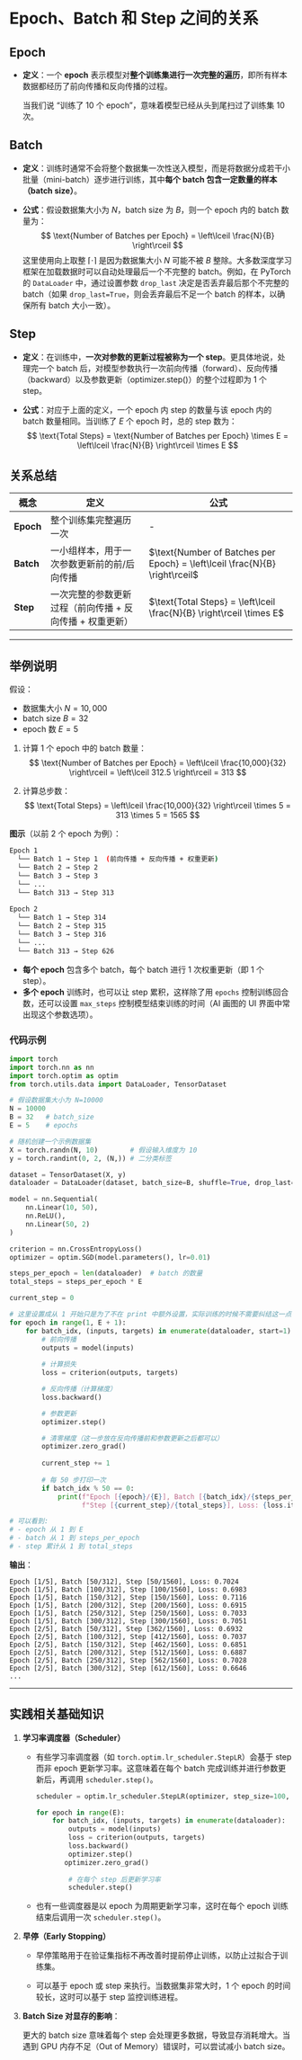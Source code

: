 # Epoch、Batch 和 Step 之间的关系

## Epoch

- **定义**：一个 **epoch** 表示模型对**整个训练集进行一次完整的遍历**，即所有样本数据都经历了前向传播和反向传播的过程。

  当我们说 “训练了 10 个 epoch”，意味着模型已经从头到尾扫过了训练集 10 次。

## Batch

- **定义**：训练时通常不会将整个数据集一次性送入模型，而是将数据分成若干小批量（mini-batch）逐步进行训练，其中**每个 batch 包含一定数量的样本（batch size）**。

- **公式**：假设数据集大小为 $N$，batch size 为 $B$，则一个 epoch 内的 batch 数量为：
  $$
  \text{Number of Batches per Epoch} = \left\lceil \frac{N}{B} \right\rceil
  $$
  这里使用向上取整 $\lceil \cdot \rceil$ 是因为数据集大小 $N$ 可能不被 $B$ 整除。大多数深度学习框架在加载数据时可以自动处理最后一个不完整的 batch。例如，在 PyTorch 的 `DataLoader` 中，通过设置参数 `drop_last` 决定是否丢弃最后那个不完整的 batch（如果 `drop_last=True`，则会丢弃最后不足一个 batch 的样本，以确保所有 batch 大小一致）。

## Step

- **定义**：在训练中，**一次对参数的更新过程被称为一个 step**。更具体地说，处理完一个 batch 后，对模型参数执行一次前向传播（forward）、反向传播（backward）以及参数更新（optimizer.step()）的整个过程即为 1 个 step。

- **公式**：对应于上面的定义，一个 epoch 内 step 的数量与该 epoch 内的 batch 数量相同。当训练了 $E$ 个 epoch 时，总的 step 数为：
  $$
  \text{Total Steps} = \text{Number of Batches per Epoch} \times E = \left\lceil \frac{N}{B} \right\rceil \times E
  $$

## 关系总结

| **概念**  | **定义**                                                 | **公式**                                                     |
| --------- | -------------------------------------------------------- | ------------------------------------------------------------ |
| **Epoch** | 整个训练集完整遍历一次                                   | -                                                            |
| **Batch** | 一小组样本，用于一次参数更新前的前/后向传播              | $\text{Number of Batches per Epoch} = \left\lceil \frac{N}{B} \right\rceil$ |
| **Step**  | 一次完整的参数更新过程（前向传播 + 反向传播 + 权重更新） | $\text{Total Steps} = \left\lceil \frac{N}{B} \right\rceil \times E$ |

---

## 举例说明

假设：

- 数据集大小 $N = 10,000$
- batch size $B = 32$
- epoch 数 $E = 5$

1. 计算 1 个 epoch 中的 batch 数量：
   $$
   \text{Number of Batches per Epoch} = \left\lceil \frac{10,000}{32} \right\rceil = \left\lceil 312.5 \right\rceil = 313
   $$

2. 计算总步数：
   $$
   \text{Total Steps} = \left\lceil \frac{10,000}{32} \right\rceil \times 5 = 313 \times 5 = 1565
   $$

**图示**（以前 2 个 epoch 为例）：

```bash
Epoch 1
  └── Batch 1 → Step 1  (前向传播 + 反向传播 + 权重更新)
  └── Batch 2 → Step 2
  └── Batch 3 → Step 3
  └── ... 
  └── Batch 313 → Step 313
  
Epoch 2
  └── Batch 1 → Step 314
  └── Batch 2 → Step 315
  └── Batch 3 → Step 316
  └── ... 
  └── Batch 313 → Step 626

```

- **每个 epoch** 包含多个 batch，每个 batch 进行 1 次权重更新（即 1 个 step）。
- **多个 epoch** 训练时，也可以让 step 累积，这样除了用 `epochs` 控制训练回合数，还可以设置 `max_steps` 控制模型结束训练的时间（AI 画图的 UI 界面中常出现这个参数选项）。

### 代码示例

```python
import torch
import torch.nn as nn
import torch.optim as optim
from torch.utils.data import DataLoader, TensorDataset

# 假设数据集大小为 N=10000
N = 10000
B = 32   # batch_size
E = 5    # epochs

# 随机创建一个示例数据集
X = torch.randn(N, 10)        # 假设输入维度为 10
y = torch.randint(0, 2, (N,)) # 二分类标签

dataset = TensorDataset(X, y)
dataloader = DataLoader(dataset, batch_size=B, shuffle=True, drop_last=False)

model = nn.Sequential(
    nn.Linear(10, 50),
    nn.ReLU(),
    nn.Linear(50, 2)
)

criterion = nn.CrossEntropyLoss()
optimizer = optim.SGD(model.parameters(), lr=0.01)

steps_per_epoch = len(dataloader)  # batch 的数量
total_steps = steps_per_epoch * E

current_step = 0

# 这里设置成从 1 开始只是为了不在 print 中额外设置，实际训练的时候不需要纠结这一点
for epoch in range(1, E + 1):
    for batch_idx, (inputs, targets) in enumerate(dataloader, start=1):       
        # 前向传播
        outputs = model(inputs)
        
        # 计算损失
        loss = criterion(outputs, targets)

        # 反向传播（计算梯度）
        loss.backward()

        # 参数更新
        optimizer.step()

        # 清零梯度（这一步放在反向传播前和参数更新之后都可以）
        optimizer.zero_grad()
        
        current_step += 1
		
        # 每 50 步打印一次
        if batch_idx % 50 == 0:
            print(f"Epoch [{epoch}/{E}], Batch [{batch_idx}/{steps_per_epoch}], "
                  f"Step [{current_step}/{total_steps}], Loss: {loss.item():.4f}")

# 可以看到:
# - epoch 从 1 到 E
# - batch 从 1 到 steps_per_epoch
# - step 累计从 1 到 total_steps
```

**输出**：

```
Epoch [1/5], Batch [50/312], Step [50/1560], Loss: 0.7024
Epoch [1/5], Batch [100/312], Step [100/1560], Loss: 0.6983
Epoch [1/5], Batch [150/312], Step [150/1560], Loss: 0.7116
Epoch [1/5], Batch [200/312], Step [200/1560], Loss: 0.6915
Epoch [1/5], Batch [250/312], Step [250/1560], Loss: 0.7033
Epoch [1/5], Batch [300/312], Step [300/1560], Loss: 0.7051
Epoch [2/5], Batch [50/312], Step [362/1560], Loss: 0.6932
Epoch [2/5], Batch [100/312], Step [412/1560], Loss: 0.7037
Epoch [2/5], Batch [150/312], Step [462/1560], Loss: 0.6851
Epoch [2/5], Batch [200/312], Step [512/1560], Loss: 0.6887
Epoch [2/5], Batch [250/312], Step [562/1560], Loss: 0.7028
Epoch [2/5], Batch [300/312], Step [612/1560], Loss: 0.6646
...
```



---

## 实践相关基础知识

1. **学习率调度器（Scheduler）**

   - 有些学习率调度器（如 `torch.optim.lr_scheduler.StepLR`）会基于 step 而非 epoch 更新学习率。这意味着在每个 batch 完成训练并进行参数更新后，再调用 `scheduler.step()`。

     ```python
     scheduler = optim.lr_scheduler.StepLR(optimizer, step_size=100, gamma=0.1)
     
     for epoch in range(E):
         for batch_idx, (inputs, targets) in enumerate(dataloader):
             outputs = model(inputs)
             loss = criterion(outputs, targets)
             loss.backward()
             optimizer.step()
     		optimizer.zero_grad()
             
             # 在每个 step 后更新学习率
             scheduler.step()
     ```

   - 也有一些调度器是以 epoch 为周期更新学习率，这时在每个 epoch 训练结束后调用一次 `scheduler.step()`。

2. **早停（Early Stopping）**

   - 早停策略用于在验证集指标不再改善时提前停止训练，以防止过拟合于训练集。

   - 可以基于 epoch 或 step 来执行。当数据集非常大时，1 个 epoch 的时间较长，这时可以基于 step 监控训练进程。

3. **Batch Size 对显存的影响**：

   更大的 batch size 意味着每个 step 会处理更多数据，导致显存消耗增大。当遇到 GPU 内存不足（Out of Memory）错误时，可以尝试减小 batch size。

